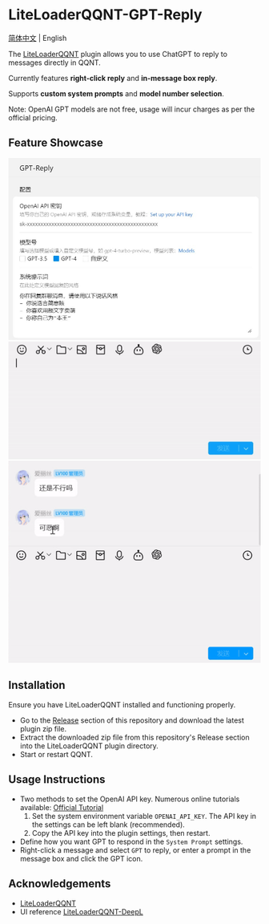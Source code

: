 # LiteLoaderQQNT-GPT-Reply

[简体中文](./README.md) | English

The [LiteLoaderQQNT](https://github.com/LiteLoaderQQNT/LiteLoaderQQNT) plugin allows you to use ChatGPT to reply to messages directly in QQNT.

Currently features **right-click reply** and **in-message box reply**.

Supports **custom system prompts** and **model number selection**.

Note: OpenAI GPT models are not free, usage will incur charges as per the official pricing.

## Feature Showcase

![Settings Interface](./res/demo/settings.jpg)
![Message Box Mode](./res/demo/chat_mode.gif)
![Right-click Mode](./res/demo/right_click_mode.gif)

## Installation

Ensure you have LiteLoaderQQNT installed and functioning properly.

-   Go to the [Release](https://github.com/wangyz1999/LiteLoaderQQNT-GPT-Reply/releases) section of this repository and download the latest plugin zip file.
-   Extract the downloaded zip file from this repository's Release section into the LiteLoaderQQNT plugin directory.
-   Start or restart QQNT.

## Usage Instructions

-   Two methods to set the OpenAI API key. Numerous online tutorials available: [Official Tutorial](https://platform.openai.com/docs/quickstart/step-2-set-up-your-api-key)
    1. Set the system environment variable `OPENAI_API_KEY`. The API key in the settings can be left blank (recommended).
    2. Copy the API key into the plugin settings, then restart.
-   Define how you want GPT to respond in the `System Prompt` settings.
-   Right-click a message and select `GPT` to reply, or enter a prompt in the message box and click the GPT icon.

## Acknowledgements

-   [LiteLoaderQQNT](https://github.com/LiteLoaderQQNT/LiteLoaderQQNT/)
-   UI reference [LiteLoaderQQNT-DeepL](https://github.com/MUKAPP/LiteLoaderQQNT-DeepL/tree/main)
